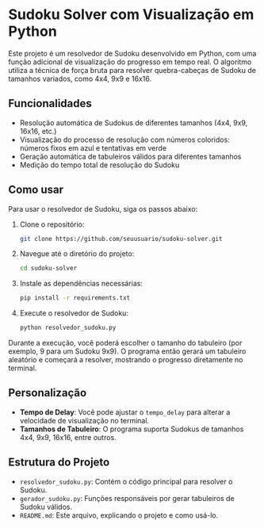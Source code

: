 # Sudoku Solver com Visualização em Python

Este projeto é um resolvedor de Sudoku desenvolvido em Python, com uma função adicional de visualização do progresso em tempo real. O algoritmo utiliza a técnica de força bruta para resolver quebra-cabeças de Sudoku de tamanhos variados, como 4x4, 9x9 e 16x16.

## Funcionalidades

- Resolução automática de Sudokus de diferentes tamanhos (4x4, 9x9, 16x16, etc.)
- Visualização do processo de resolução com números coloridos: números fixos em azul e tentativas em verde
- Geração automática de tabuleiros válidos para diferentes tamanhos
- Medição do tempo total de resolução do Sudoku

## Como usar

Para usar o resolvedor de Sudoku, siga os passos abaixo:

1. Clone o repositório:
   ```bash
   git clone https://github.com/seuusuario/sudoku-solver.git
   ```

2. Navegue até o diretório do projeto:
   ```bash
   cd sudoku-solver
   ```

3. Instale as dependências necessárias:
   ```bash
   pip install -r requirements.txt
   ```

4. Execute o resolvedor de Sudoku:
   ```bash
   python resolvedor_sudoku.py
   ```

Durante a execução, você poderá escolher o tamanho do tabuleiro (por exemplo, 9 para um Sudoku 9x9). O programa então gerará um tabuleiro aleatório e começará a resolver, mostrando o progresso diretamente no terminal.

## Personalização

- **Tempo de Delay**: Você pode ajustar o `tempo_delay` para alterar a velocidade de visualização no terminal.
- **Tamanhos de Tabuleiro**: O programa suporta Sudokus de tamanhos 4x4, 9x9, 16x16, entre outros.

## Estrutura do Projeto

- `resolvedor_sudoku.py`: Contém o código principal para resolver o Sudoku.
- `gerador_sudoku.py`: Funções responsáveis por gerar tabuleiros de Sudoku válidos.
- `README.md`: Este arquivo, explicando o projeto e como usá-lo.

